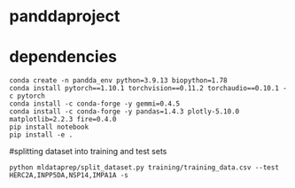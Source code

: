 # panddaproject

# dependencies
```shell
conda create -n pandda_env python=3.9.13 biopython=1.78
conda install pytorch==1.10.1 torchvision==0.11.2 torchaudio==0.10.1 -c pytorch
conda install -c conda-forge -y gemmi=0.4.5
conda install -c conda-forge -y pandas=1.4.3 plotly-5.10.0 matplotlib=2.2.3 fire=0.4.0
pip install notebook
pip install -e .
```

#splitting dataset into training and test sets
```shell
python mldataprep/split_dataset.py training/training_data.csv --test HERC2A,INPP5DA,NSP14,IMPA1A -s

```